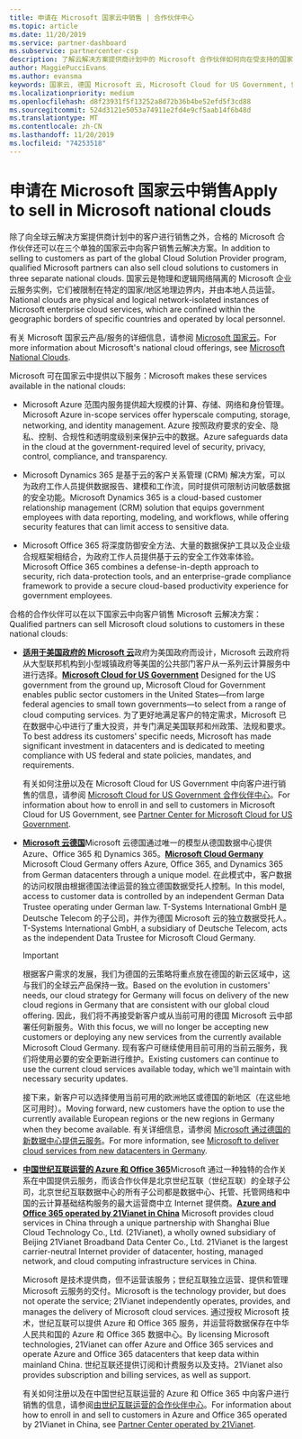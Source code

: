 ```yaml
---
title: 申请在 Microsoft 国家云中销售 | 合作伙伴中心
ms.topic: article
ms.date: 11/20/2019
ms.service: partner-dashboard
ms.subservice: partnercenter-csp
description: 了解云解决方案提供商计划中的 Microsoft 合作伙伴如何向在受支持的国家/地区注册的客户进行销售。
author: MaggiePucciEvans
ms.author: evansma
keywords: 国家云, 德国 Microsoft 云, Microsoft Cloud for US Government, 世纪互联, 中国 Microsoft 云
ms.localizationpriority: medium
ms.openlocfilehash: d8f23931f5f13252a8d72b36b4be52efd5f3cd88
ms.sourcegitcommit: 524d3121e5053a74911e2fd4e9cf5aab14f6b48d
ms.translationtype: MT
ms.contentlocale: zh-CN
ms.lasthandoff: 11/20/2019
ms.locfileid: "74253518"
---
```

# <a name="apply-to-sell-in-microsoft-national-clouds"></a><span data-ttu-id="011b2-104">申请在 Microsoft 国家云中销售</span><span class="sxs-lookup"><span data-stu-id="011b2-104">Apply to sell in Microsoft national clouds</span></span>

<span data-ttu-id="011b2-105">除了向全球云解决方案提供商计划中的客户进行销售之外，合格的 Microsoft 合作伙伴还可以在三个单独的国家云中向客户销售云解决方案。</span><span class="sxs-lookup"><span data-stu-id="011b2-105">In addition to selling to customers as part of the global Cloud Solution Provider program, qualified Microsoft partners can also sell cloud solutions to customers in three separate national clouds.</span></span> <span data-ttu-id="011b2-106">国家云是物理和逻辑网络隔离的 Microsoft 企业云服务实例，它们被限制在特定的国家/地区地理边界内，并由本地人员运营。</span><span class="sxs-lookup"><span data-stu-id="011b2-106">National clouds are physical and logical network-isolated instances of Microsoft enterprise cloud services, which are confined within the geographic borders of specific countries and operated by local personnel.</span></span> 

<span data-ttu-id="011b2-107">有关 Microsoft 国家云产品/服务的详细信息，请参阅 [Microsoft 国家云](https://www.microsoft.com/trustcenter/cloudservices/nationalcloud)。</span><span class="sxs-lookup"><span data-stu-id="011b2-107">For more information about Microsoft's national cloud offerings, see [Microsoft National Clouds](https://www.microsoft.com/trustcenter/cloudservices/nationalcloud).</span></span>

<span data-ttu-id="011b2-108">Microsoft 可在国家云中提供以下服务：</span><span class="sxs-lookup"><span data-stu-id="011b2-108">Microsoft makes these services available in the national clouds:</span></span>

-   <span data-ttu-id="011b2-109">Microsoft Azure 范围内服务提供超大规模的计算、存储、网络和身份管理。</span><span class="sxs-lookup"><span data-stu-id="011b2-109">Microsoft Azure in-scope services offer hyperscale computing, storage, networking, and identity management.</span></span> <span data-ttu-id="011b2-110">Azure 按照政府要求的安全、隐私、控制、合规性和透明度级别来保护云中的数据。</span><span class="sxs-lookup"><span data-stu-id="011b2-110">Azure safeguards data in the cloud at the government-required level of security, privacy, control, compliance, and transparency.</span></span>

-   <span data-ttu-id="011b2-111">Microsoft Dynamics 365 是基于云的客户关系管理 (CRM) 解决方案，可以为政府工作人员提供数据报告、建模和工作流，同时提供可限制访问敏感数据的安全功能。</span><span class="sxs-lookup"><span data-stu-id="011b2-111">Microsoft Dynamics 365 is a cloud-based customer relationship management (CRM) solution that equips government employees with data reporting, modeling, and workflows, while offering security features that can limit access to sensitive data.</span></span>

-   <span data-ttu-id="011b2-112">Microsoft Office 365 将深度防御安全方法、大量的数据保护工具以及企业级合规框架相结合，为政府工作人员提供基于云的安全工作效率体验。</span><span class="sxs-lookup"><span data-stu-id="011b2-112">Microsoft Office 365 combines a defense-in-depth approach to security, rich data-protection tools, and an enterprise-grade compliance framework to provide a secure cloud-based productivity experience for government employees.</span></span>

<span data-ttu-id="011b2-113">合格的合作伙伴可以在以下国家云中向客户销售 Microsoft 云解决方案：</span><span class="sxs-lookup"><span data-stu-id="011b2-113">Qualified partners can sell Microsoft cloud solutions to customers in these national clouds:</span></span>

-   <span data-ttu-id="011b2-114">[**适用于美国政府的 Microsoft 云**](https://www.microsoft.com/trustcenter/cloudservices/nationalcloud#Microsoft_Cloud_for_US)政府为美国政府而设计，Microsoft 云政府将从大型联邦机构到小型城镇政府等美国的公共部门客户从一系列云计算服务中进行选择。</span><span class="sxs-lookup"><span data-stu-id="011b2-114">[**Microsoft Cloud for US Government**](https://www.microsoft.com/trustcenter/cloudservices/nationalcloud#Microsoft_Cloud_for_US) Designed for the US government from the ground up, Microsoft Cloud for Government enables public sector customers in the United States—from large federal agencies to small town governments—to select from a range of cloud computing services.</span></span> <span data-ttu-id="011b2-115">为了更好地满足客户的特定需求，Microsoft 已在数据中心中进行了重大投资，并专门满足美国联邦和州政策、法规和要求。</span><span class="sxs-lookup"><span data-stu-id="011b2-115">To best address its customers' specific needs, Microsoft has made significant investment in datacenters and is dedicated to meeting compliance with US federal and state policies, mandates, and requirements.</span></span> 

    <span data-ttu-id="011b2-116">有关如何注册以及在 Microsoft Cloud for US Government 中向客户进行销售的信息，请参阅 [Microsoft Cloud for US Government 合作伙伴中心](partner-center-for-microsoft-us-govt-cloud.md)。</span><span class="sxs-lookup"><span data-stu-id="011b2-116">For information about how to enroll in and sell to customers in Microsoft Cloud for US Government, see [Partner Center for Microsoft Cloud for US Government](partner-center-for-microsoft-us-govt-cloud.md).</span></span>

-   <span data-ttu-id="011b2-117">[**Microsoft 云德国**](https://www.microsoft.com/trustcenter/cloudservices/nationalcloud#Microsoft_Cloud_Germany)Microsoft 云德国通过唯一的模型从德国数据中心提供 Azure、Office 365 和 Dynamics 365。</span><span class="sxs-lookup"><span data-stu-id="011b2-117">[**Microsoft Cloud Germany**](https://www.microsoft.com/trustcenter/cloudservices/nationalcloud#Microsoft_Cloud_Germany) Microsoft Cloud Germany offers Azure, Office 365, and Dynamics 365 from German datacenters through a unique model.</span></span> <span data-ttu-id="011b2-118">在此模式中，客户数据的访问权限由根据德国法律运营的独立德国数据受托人控制。</span><span class="sxs-lookup"><span data-stu-id="011b2-118">In this model, access to customer data is controlled by an independent German Data Trustee operating under German law.</span></span> <span data-ttu-id="011b2-119">T-Systems International GmbH 是 Deutsche Telecom 的子公司，并作为德国 Microsoft 云的独立数据受托人。</span><span class="sxs-lookup"><span data-stu-id="011b2-119">T-Systems International GmbH, a subsidiary of Deutsche Telecom, acts as the independent Data Trustee for Microsoft Cloud Germany.</span></span> 

    > [!IMPORTANT]  
    > <span data-ttu-id="011b2-120">根据客户需求的发展，我们为德国的云策略将重点放在德国的新云区域中，这与我们的全球云产品保持一致。</span><span class="sxs-lookup"><span data-stu-id="011b2-120">Based on the evolution in customers' needs, our cloud strategy for Germany will focus on delivery of the new cloud regions in Germany that are consistent with our global cloud offering.</span></span> <span data-ttu-id="011b2-121">因此，我们将不再接受新客户或从当前可用的德国 Microsoft 云中部署任何新服务。</span><span class="sxs-lookup"><span data-stu-id="011b2-121">With this focus, we will no longer be accepting new customers or deploying any new services from the currently available Microsoft Cloud Germany.</span></span> <span data-ttu-id="011b2-122">现有客户可继续使用目前可用的当前云服务，我们将使用必要的安全更新进行维护。</span><span class="sxs-lookup"><span data-stu-id="011b2-122">Existing customers can continue to use the current cloud services available today, which we'll maintain with necessary security updates.</span></span>
    >  
    > <span data-ttu-id="011b2-123">接下来，新客户可以选择使用当前可用的欧洲地区或德国的新地区（在这些地区可用时）。</span><span class="sxs-lookup"><span data-stu-id="011b2-123">Moving forward, new customers have the option to use the currently available European regions or the new regions in Germany when they become available.</span></span> <span data-ttu-id="011b2-124">有关详细信息，请参阅 [Microsoft 通过德国的新数据中心提供云服务](https://news.microsoft.com/europe/2018/08/31/microsoft-to-deliver-cloud-services-from-new-datacentres-in-germany-in-2019-to-meet-evolving-customer-needs/)。</span><span class="sxs-lookup"><span data-stu-id="011b2-124">For more information, see [Microsoft to deliver cloud services from new datacenters in Germany](https://news.microsoft.com/europe/2018/08/31/microsoft-to-deliver-cloud-services-from-new-datacentres-in-germany-in-2019-to-meet-evolving-customer-needs/).</span></span>

    
-   <span data-ttu-id="011b2-125">[**中国世纪互联运营的 Azure 和 Office 365**](https://www.microsoft.com/trustcenter/cloudservices/nationalcloud#Microsoft_Cloud_for_China)Microsoft 通过一种独特的合作关系在中国提供云服务，而该合作伙伴是北京世纪互联（世纪互联）的全球子公司，北京世纪互联数据中心的所有子公司都是数据中心、托管、托管网络和中国的云计算基础结构服务的最大运营商中立 Internet 提供商。</span><span class="sxs-lookup"><span data-stu-id="011b2-125">[**Azure and Office 365 operated by 21Vianet in China**](https://www.microsoft.com/trustcenter/cloudservices/nationalcloud#Microsoft_Cloud_for_China) Microsoft provides cloud services in China through a unique partnership with Shanghai Blue Cloud Technology Co., Ltd. (21Vianet), a wholly owned subsidiary of Beijing 21Vianet Broadband Data Center Co., Ltd. 21Vianet is the largest carrier-neutral Internet provider of datacenter, hosting, managed network, and cloud computing infrastructure services in China.</span></span> 

    <span data-ttu-id="011b2-126">Microsoft 是技术提供商，但不运营该服务；世纪互联独立运营、提供和管理 Microsoft 云服务的交付。</span><span class="sxs-lookup"><span data-stu-id="011b2-126">Microsoft is the technology provider, but does not operate the service; 21Vianet independently operates, provides, and manages the delivery of Microsoft cloud services.</span></span> <span data-ttu-id="011b2-127">通过授权 Microsoft 技术，世纪互联可以提供 Azure 和 Office 365 服务，并运营将数据保存在中华人民共和国的 Azure 和 Office 365 数据中心。</span><span class="sxs-lookup"><span data-stu-id="011b2-127">By licensing Microsoft technologies, 21Vianet can offer Azure and Office 365 services and operate Azure and Office 365 datacenters that keep data within mainland China.</span></span> <span data-ttu-id="011b2-128">世纪互联还提供订阅和计费服务以及支持。</span><span class="sxs-lookup"><span data-stu-id="011b2-128">21Vianet also provides subscription and billing services, as well as support.</span></span>

    <span data-ttu-id="011b2-129">有关如何注册以及在中国世纪互联运营的 Azure 和 Office 365 中向客户进行销售的信息，请参阅[由世纪互联运营的合作伙伴中心](https://msdn.microsoft.com/partner-china/index)。</span><span class="sxs-lookup"><span data-stu-id="011b2-129">For information about how to enroll in and sell to customers in Azure and Office 365 operated by 21Vianet in China, see [Partner Center operated by 21Vianet](https://msdn.microsoft.com/partner-china/index).</span></span> 